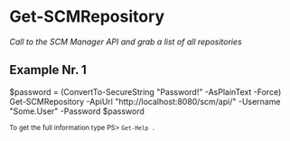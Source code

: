 # Get-SCMRepository

*Call to the SCM Manager API and grab a list of all repositories*



## Example Nr. 1
$password = (ConvertTo-SecureString "Password!" -AsPlainText -Force)
Get-SCMRepository -ApiUrl "http://localhost:8080/scm/api/" -Username "Some.User" -Password $password


<small>To get the full information type PS> `Get-Help .`</small>
